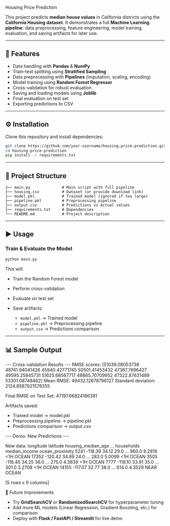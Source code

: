 

 Housing Price Prediction

This project predicts **median house values** in California districts using the **California Housing dataset**.
It demonstrates a full **Machine Learning pipeline**: data preprocessing, feature engineering, model training, evaluation, and saving artifacts for later use.

---

## 📌 Features

* Data handling with **Pandas** & **NumPy**
* Train-test splitting using **Stratified Sampling**
* Data preprocessing with **Pipelines** (imputation, scaling, encoding)
* Model training using **Random Forest Regressor**
* Cross-validation for robust evaluation
* Saving and loading models using **Joblib**
* Final evaluation on test set
* Exporting predictions to CSV

---

## ⚙️ Installation

Clone this repository and install dependencies:

```bash
git clone https://github.com/your-username/housing-price-prediction.git
cd housing-price-prediction
pip install -r requirements.txt
```

---

## 📂 Project Structure

```
├── main.py              # Main script with full pipeline
├── housing.csv          # Dataset (or provide download link)
├── model.pkl            # Trained model (ignored if too large)
├── pipeline.pkl         # Preprocessing pipeline
├── output.csv           # Predictions vs Actual values
├── requirements.txt     # Dependencies
└── README.md            # Project description
```

---

## ▶️ Usage

### Train & Evaluate the Model

```bash
python main.py
```

This will:

* Train the Random Forest model
* Perform cross-validation
* Evaluate on test set
* Save artifacts:

  * `model.pkl` → Trained model
  * `pipeline.pkl` → Preprocessing pipeline
  * `output.csv` → Predictions comparison

---

## 📊 Sample Output


--- Cross-validation Results ---
RMSE scores: [51039.08053738 48741.94041426 45940.42771745 50501.41453432
 47387.7896427  49595.25845731 51625.68567717 48865.70709952
 47322.87631489 53301.08748462]
Mean RMSE: 49432.12678796127
Standard deviation: 2124.8587921578355

Final RMSE on Test Set: 47197.66824186381

Artifacts saved:
- Trained model → model.pkl
- Preprocessing pipeline → pipeline.pkl
- Predictions comparison → output.csv

--- Demo: New Predictions ---

New data:
        longitude  latitude  housing_median_age  ...  households  median_income  ocean_proximity
5241     -118.39     34.12                29.0  ...       960.0         8.2816        <1H OCEAN
17352    -120.42     34.89                24.0  ...       283.0         5.0099        <1H OCEAN
3505     -118.45     34.25                36.0  ...       275.0         4.3839        <1H OCEAN
7777     -118.10     33.91                35.0  ...       301.0         3.2708        <1H OCEAN
14155    -117.07     32.77                38.0  ...       614.0         4.3529       NEAR OCEAN

[5 rows x 9 columns]



 📌 Future Improvements

* Try **GridSearchCV** or **RandomizedSearchCV** for hyperparameter tuning
* Add more ML models (Linear Regression, Gradient Boosting, etc.) for comparison
* Deploy with **Flask / FastAPI / Streamlit** for live demo





